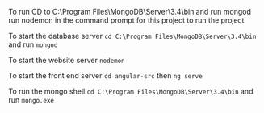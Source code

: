 To run
CD to C:\Program Files\MongoDB\Server\3.4\bin and run mongod
run nodemon in the command prompt for this project to run the project

To start the database server `cd C:\Program Files\MongoDB\Server\3.4\bin` and run `mongod`

To start the website server `nodemon`

To start the front end server `cd angular-src` then `ng serve`

To run the mongo shell `cd C:\Program Files\MongoDB\Server\3.4\bin` and run `mongo.exe`